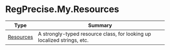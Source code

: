 ﻿
# RegPrecise.My.Resources

|Type|Summary|
|----|-------|
|[Resources](./Resources.md)|A strongly-typed resource class, for looking up localized strings, etc.|

